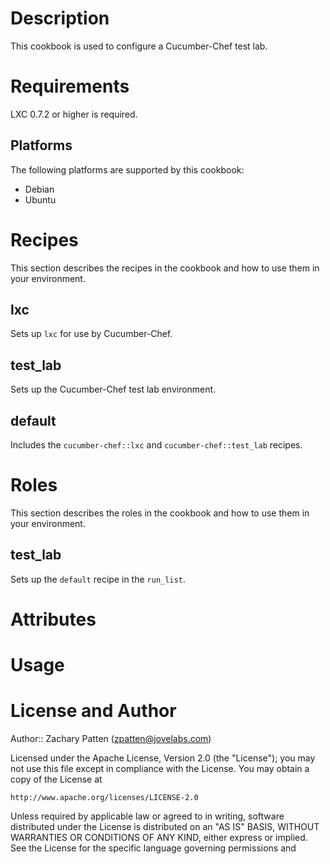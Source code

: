 Description
===========

This cookbook is used to configure a Cucumber-Chef test lab.

Requirements
============

LXC 0.7.2 or higher is required.

Platforms
---------

The following platforms are supported by this cookbook:

* Debian
* Ubuntu

Recipes
=======

This section describes the recipes in the cookbook and how to use them in your environment.

lxc
---

Sets up `lxc` for use by Cucumber-Chef.

test_lab
--------

Sets up the Cucumber-Chef test lab environment.

default
-------

Includes the `cucumber-chef::lxc` and `cucumber-chef::test_lab` recipes.

Roles
=====

This section describes the roles in the cookbook and how to use them in your environment.

test_lab
--------

Sets up the `default` recipe in the `run_list`.

Attributes
==========

Usage
=====

License and Author
==================

Author:: Zachary Patten (<zpatten@jovelabs.com>)

Licensed under the Apache License, Version 2.0 (the "License");
you may not use this file except in compliance with the License.
You may obtain a copy of the License at

    http://www.apache.org/licenses/LICENSE-2.0

Unless required by applicable law or agreed to in writing, software
distributed under the License is distributed on an "AS IS" BASIS,
WITHOUT WARRANTIES OR CONDITIONS OF ANY KIND, either express or implied.
See the License for the specific language governing permissions and
